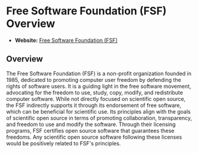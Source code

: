 # Free Software Foundation (FSF) Overview

- **Website:** [Free Software Foundation (FSF)](https://www.fsf.org/)

## Overview

The Free Software Foundation (FSF) is a non-profit organization founded in 1985, dedicated to promoting computer user freedom by defending the rights of software users. It is a guiding light in the free software movement, advocating for the freedom to use, study, copy, modify, and redistribute computer software. While not directly focused on scientific open source, the FSF indirectly supports it through its endorsement of free software, which can be beneficial for scientific use. Its principles align with the goals of scientific open source in terms of promoting collaboration, transparency, and freedom to use and modify the software. Through their licensing programs, FSF certifies open source software that guarantees these freedoms. Any scientific open source software following these licenses would be positively related to FSF's principles.
